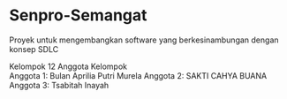 # Senpro-Semangat
Proyek untuk mengembangkan software yang berkesinambungan dengan konsep SDLC

Kelompok 12 
Anggota Kelompok  
Anggota 1: Bulan Aprilia Putri Murela
Anggota 2: SAKTI CAHYA BUANA
Anggota 3: Tsabitah Inayah
